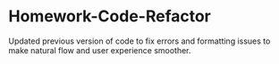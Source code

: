 # Homework-Code-Refactor

Updated previous version of code to fix errors and formatting issues to make natural flow and user experience smoother.

